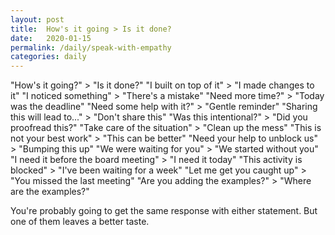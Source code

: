 ```yaml
---
layout: post
title:  How's it going > Is it done?
date:   2020-01-15
permalink: /daily/speak-with-empathy
categories: daily
---
```

"How's it going?" > "Is it done?"
"I built on top of it" > "I made changes to it"
"I noticed something" > "There's a mistake"
"Need more time?" > "Today was the deadline"
"Need some help with it?" > "Gentle reminder"
"Sharing this will lead to..." > "Don't share this"
"Was this intentional?" > "Did you proofread this?"
"Take care of the situation" > "Clean up the mess"
"This is not your best work" > "This can be better"
"Need your help to unblock us" > "Bumping this up"
"We were waiting for you" > "We started without you"
"I need it before the board meeting" > "I need it today"
"This activity is blocked" > "I've been waiting for a week"
"Let me get you caught up" > "You missed the last meeting"
"Are you adding the examples?" > "Where are the examples?"

You're probably going to get the same response with either statement. But one of them leaves a better taste.
